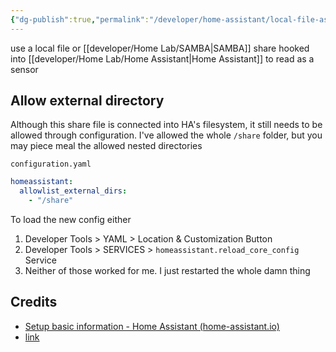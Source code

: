```yaml
---
{"dg-publish":true,"permalink":"/developer/home-assistant/local-file-as-sensor/","created":"2025-04-09T22:11:19.858-05:00","updated":"2025-04-09T11:32:19.000-05:00"}
---
```


use a local file or [[developer/Home Lab/SAMBA\|SAMBA]] share hooked into [[developer/Home Lab/Home Assistant\|Home Assistant]] to read as a sensor


## Allow external directory 

Although this share file is connected into HA's filesystem, it still needs to be allowed through configuration. I've allowed the whole `/share` folder, but you may piece meal the allowed nested directories 

`configuration.yaml`
```yml
homeassistant:
  allowlist_external_dirs:
    - "/share"
```

To load the new config either
1. Developer Tools > YAML > Location & Customization Button
2. Developer Tools > SERVICES > `homeassistant.reload_core_config` Service
3. Neither of those worked for me. I just restarted the whole damn thing
## Credits
- [Setup basic information - Home Assistant (home-assistant.io)](https://www.home-assistant.io/docs/configuration/basic/)
- [link](https://www.home-assistant.io/integrations/file/#sensor)